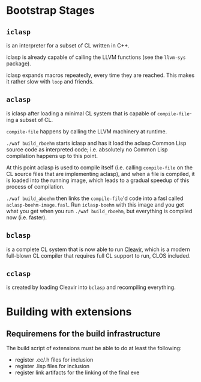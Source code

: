 # Bootstrap Stages

## `iclasp`
is an interpreter for a subset of CL written in C++.

iclasp is already capable of calling the LLVM functions (see the `llvm-sys` package).

iclasp expands macros repeatedly, every time they are reached. This makes it rather slow with `loop` and friends.

## `aclasp`
is iclasp after loading a minimal CL system that is capable of `compile-file`-ing a subset of CL.

`compile-file` happens by calling the LLVM machinery at runtime.

`./waf build_rboehm` starts iclasp and has it load the aclasp Common Lisp source code as interpreted code; i.e. absolutely no Common Lisp compilation happens up to this point.

At this point aclasp is used to compile itself (i.e. calling `compile-file` on the CL source files that are implementing aclasp), and when a file is compiled, it is loaded into the running image, which leads to a gradual speedup of this process of compilation.

`./waf build_aboehm` then links the `compile-file`'d code into a fasl called `aclasp-boehm-image.fasl`. Run `iclasp-boehm` with this image and you get what you get when you run `./waf build_rboehm`, but everything is compiled now (i.e. faster).

## `bclasp`
is a complete CL system that is now able to run [Cleavir](http://metamodular.com/cleavir.pdf), which is a modern full-blown CL compiler that requires full CL support to run, CLOS included.

## `cclasp`
is created by loading Cleavir into `bclasp` and recompiling everything.

# Building with extensions
## Requiremens for the build infrastructure

The build script of extensions must be able to do at least the following:
* register .cc/.h files for inclusion
* register .lisp files for inclusion
* register link artifacts for the linking of the final exe